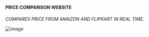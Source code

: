 <b> PRICE COMPARISON WEBSITE 
<h6> COMPARES PRICE FROM AMAZON AND FLIPKART IN REAL TIME. 
  
![image](https://github.com/user-attachments/assets/496e924e-af4f-40a1-b48d-a7828f0ab087)


